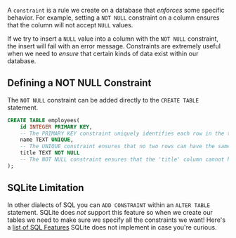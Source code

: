A `constraint` is a rule we create on a database that _enforces_ some specific behavior. For example, setting a `NOT NULL` constraint on a column ensures that the column will not accept `NULL` values.

If we try to insert a `NULL` value into a column with the `NOT NULL` constraint, the insert will fail with an error message. Constraints are extremely useful when we need to _ensure_ that certain kinds of data exist within our database.

## Defining a NOT NULL Constraint

The `NOT NULL` constraint can be added directly to the `CREATE TABLE` statement.

```sql
CREATE TABLE employees(
    id INTEGER PRIMARY KEY,
    -- The PRIMARY KEY constraint uniquely identifies each row in the table
    name TEXT UNIQUE,
    -- The UNIQUE constraint ensures that no two rows can have the same value in the 'name' column
    title TEXT NOT NULL
    -- The NOT NULL constraint ensures that the 'title' column cannot have NULL values
);
```

## SQLite Limitation

In other dialects of SQL you can `ADD CONSTRAINT` within an `ALTER TABLE` statement. SQLite does _not_ support this feature so when we create our tables we need to make sure we specify all the constraints we want! Here's a [list of SQL Features](https://www.sqlite.org/omitted.html) SQLite does not implement in case you're curious.